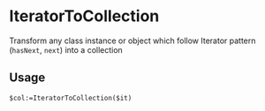 ﻿# IteratorToCollection

Transform any class instance or object which follow Iterator pattern (`hasNext`, `next`) into a collection

## Usage

```4d
$col:=IteratorToCollection($it)
```